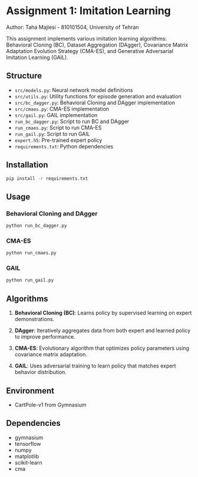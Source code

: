 # Assignment 1: Imitation Learning

Author: Taha Majlesi - 810101504, University of Tehran

This assignment implements various imitation learning algorithms: Behavioral Cloning (BC), Dataset Aggregation (DAgger), Covariance Matrix Adaptation Evolution Strategy (CMA-ES), and Generative Adversarial Imitation Learning (GAIL).

## Structure

- `src/models.py`: Neural network model definitions
- `src/utils.py`: Utility functions for episode generation and evaluation
- `src/bc_dagger.py`: Behavioral Cloning and DAgger implementation
- `src/cmaes.py`: CMA-ES implementation
- `src/gail.py`: GAIL implementation
- `run_bc_dagger.py`: Script to run BC and DAgger
- `run_cmaes.py`: Script to run CMA-ES
- `run_gail.py`: Script to run GAIL
- `expert.h5`: Pre-trained expert policy
- `requirements.txt`: Python dependencies

## Installation

```bash
pip install -r requirements.txt
```

## Usage

### Behavioral Cloning and DAgger

```bash
python run_bc_dagger.py
```

### CMA-ES

```bash
python run_cmaes.py
```

### GAIL

```bash
python run_gail.py
```

## Algorithms

1. **Behavioral Cloning (BC)**: Learns policy by supervised learning on expert demonstrations.

2. **DAgger**: Iteratively aggregates data from both expert and learned policy to improve performance.

3. **CMA-ES**: Evolutionary algorithm that optimizes policy parameters using covariance matrix adaptation.

4. **GAIL**: Uses adversarial training to learn policy that matches expert behavior distribution.

## Environment

- CartPole-v1 from Gymnasium

## Dependencies

- gymnasium
- tensorflow
- numpy
- matplotlib
- scikit-learn
- cma
